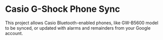 # Casio G-Shock Phone Sync

This project allows Casio Bluetooth-enabled phones, like GW-B5600 model to be synced, or updated with alarms and remainders from your Google account.

